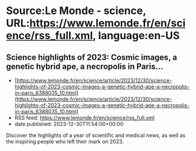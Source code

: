 # Source:Le Monde - science, URL:https://www.lemonde.fr/en/science/rss_full.xml, language:en-US

## Science highlights of 2023: Cosmic images, a genetic hybrid ape, a necropolis in Paris...
 - [https://www.lemonde.fr/en/science/article/2023/12/30/science-highlights-of-2023-cosmic-images-a-genetic-hybrid-ape-a-necropolis-in-paris_6388035_10.html](https://www.lemonde.fr/en/science/article/2023/12/30/science-highlights-of-2023-cosmic-images-a-genetic-hybrid-ape-a-necropolis-in-paris_6388035_10.html)
 - RSS feed: https://www.lemonde.fr/en/science/rss_full.xml
 - date published: 2023-12-30T11:54:00+00:00

Discover the highlights of a year of scientific and medical news, as well as the inspiring people who left their mark on 2023.

